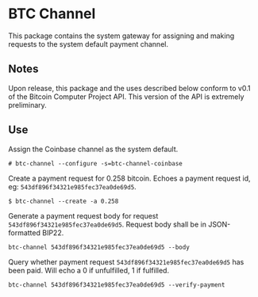 BTC Channel
===========

This package contains the system gateway for assigning and making requests to the system default payment channel.

Notes
-----

Upon release, this package and the uses described below conform to v0.1 of the Bitcoin Computer Project API. This version of the API is extremely preliminary.


Use
---

Assign the Coinbase channel as the system default.
```
# btc-channel --configure -s=btc-channel-coinbase
```

Create a payment request for 0.258 bitcoin. Echoes a payment request id, eg: `543df896f34321e985fec37ea0de69d5`.
```
$ btc-channel --create -a 0.258
```

Generate a payment request body for request `543df896f34321e985fec37ea0de69d5`. Request body shall be in JSON-formatted BIP22.
```
btc-channel 543df896f34321e985fec37ea0de69d5 --body
```

Query whether payment request `543df896f34321e985fec37ea0de69d5` has been paid. Will echo a 0 if unfulfilled, 1 if fulfilled.
```
btc-channel 543df896f34321e985fec37ea0de69d5 --verify-payment
```
